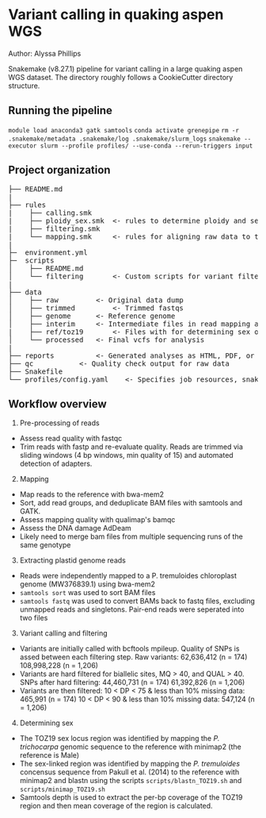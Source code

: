 # Variant calling in quaking aspen WGS

Author: Alyssa Phillips

Snakemake (v8.27.1) pipeline for variant calling in a large quaking aspen WGS dataset.
The directory roughly follows a CookieCutter directory structure.

## Running the pipeline

`module load anaconda3 gatk samtools`
`conda activate grenepipe`
`rm -r .snakemake/metadata .snakemake/log .snakemake/slurm_logs`
`snakemake --executor slurm --profile profiles/ --use-conda --rerun-triggers input`

## Project organization
<pre>
├── README.md  
|  
├── rules  
|    ├── calling.smk  
|    ├── ploidy_sex.smk  <- rules to determine ploidy and sex
|    ├── filtering.smk  
|    └── mapping.smk	 <- rules for aligning raw data to the reference  	
|  
├─  environment.yml  
├─  scripts  
│    ├── README.md  
│    └── filtering       <- Custom scripts for variant filtering  
|  
├── data  
│    ├── raw 		 <- Original data dump  
│    ├── trimmed         <- Trimmed fastqs
│    ├── genome 	 <- Reference genome  
│    ├── interim  	 <- Intermediate files in read mapping and SNP calling
|    ├── ref/toz19		 <- Files with for determining sex of samples  
│    └── processed	 <- Final vcfs for analysis  
|  
├── reports 		 <- Generated analyses as HTML, PDF, or .txt.  
├── qc 			 <- Quality check output for raw data  
├── Snakefile  
└── profiles/config.yaml	<- Specifies job resources, snakemake setting  
</pre>

## Workflow overview

1. Pre-processing of reads
* Assess read quality with fastqc
* Trim reads with fastp and re-evaluate quality. Reads are trimmed via sliding windows (4 bp windows, min quality of 15) and automated detection of adapters.

2. Mapping
* Map reads to the reference with bwa-mem2
* Sort, add read groups, and deduplicate BAM files with samtools and GATK.
* Assess mapping quality with qualimap's bamqc
* Assess the DNA damage AdDeam
* Likely need to merge bam files from multiple sequencing runs of the same genotype

3. Extracting plastid genome reads
* Reads were independently mapped to a P. tremuloides chloroplast genome (MW376839.1) using bwa-mem2
* `samtools sort` was used to sort BAM files
* `samtools fastq` was used to convert BAMs back to fastq files, excluding unmapped reads and singletons. Pair-end reads were seperated into two files

3. Variant calling and filtering
* Variants are initially called with bcftools mpileup. Quality of SNPs is assed between each filtering step.
	Raw variants: 62,636,412 (n = 174)
                      108,998,228 (n = 1,206) 
* Variants are hard filtered for biallelic sites, MQ > 40, and QUAL > 40.
	SNPs after hard filtering: 44,460,731 (n = 174)
                   		   61,392,826 (n = 1,206)
* Variants are then filtered: 
        10 < DP < 75 & less than 10% missing data: 465,991 (n = 174)
        10 < DP < 90 & less than 10% missing data: 547,124 (n = 1,206) 

4. Determining sex
* The TOZ19 sex locus region was identified by mapping the *P. trichocarpa* genomic sequence to the reference with minimap2 (the reference is Male)
* The sex-linked region was identified by mapping the *P. tremuloides* concensus sequence from Pakull et al. (2014) to the reference with minimap2 and blastn using the scripts `scripts/blastn_TOZ19.sh` and  `scripts/minimap_TOZ19.sh`
* Samtools depth is used to extract the per-bp coverage of the TOZ19 region and then mean coverage of the region is calculated.
